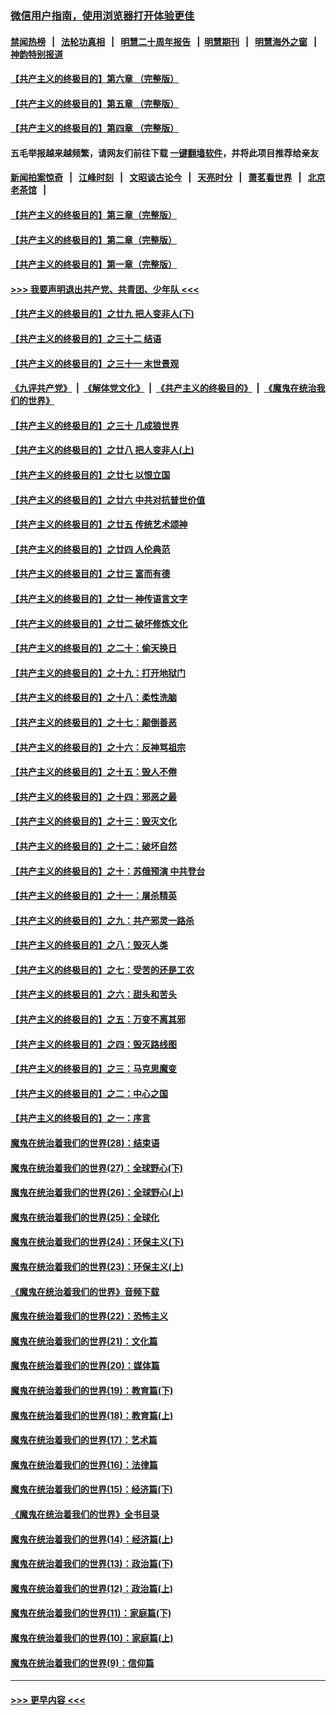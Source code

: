 ### [微信用户指南，使用浏览器打开体验更佳](https://github.com/gfw-breaker/banned-news1/blob/master/indexes/wechat-guide.md?t=0)
#### [禁闻热榜](热点新闻.md?t=0)  &nbsp;&nbsp;|&nbsp;&nbsp; [法轮功真相](https://github.com/gfw-breaker/truth/blob/master/README.md?t=0) &nbsp;&nbsp;|&nbsp;&nbsp; [明慧二十周年报告](https://github.com/gfw-breaker/mh-reports/blob/master/README.md?t=0) &nbsp;&nbsp;|&nbsp;&nbsp;[明慧期刊](https://github.com/gfw-breaker/mh-qikan) &nbsp;&nbsp;|&nbsp;&nbsp; [明慧海外之窗](https://github.com/gfw-breaker/mh-news/blob/master/README.md?t=0) &nbsp;&nbsp;|&nbsp;&nbsp; [神韵特别报道](https://github.com/gfw-breaker/mh-news/blob/master/shenyun.md?t=0)
#### [【共产主义的终极目的】第六章 （完整版）](../pages/nsc422/n11428913.md?t=02162122) 
#### [【共产主义的终极目的】第五章 （完整版）](../pages/nsc422/n11428912.md?t=02162122) 
#### [【共产主义的终极目的】第四章 （完整版）](../pages/nsc422/n11428907.md?t=02162122) 
#### 五毛举报越来越频繁，请网友们前往下载 [一键翻墙软件](https://github.com/gfw-breaker/ssr-accounts)，并将此项目推荐给亲友
#### [新闻拍案惊奇](https://github.com/gfw-breaker/banned-news1/blob/master/pages/link4.md) &nbsp;&nbsp;|&nbsp;&nbsp; [江峰时刻](https://github.com/gfw-breaker/banned-news1/blob/master/pages/link4.md) &nbsp;&nbsp;|&nbsp;&nbsp; [文昭谈古论今](https://github.com/gfw-breaker/banned-news1/blob/master/pages/link4.md) &nbsp;&nbsp;|&nbsp;&nbsp; [天亮时分](https://github.com/gfw-breaker/banned-news1/blob/master/pages/link4.md) &nbsp;&nbsp;|&nbsp;&nbsp; [萧茗看世界](https://github.com/gfw-breaker/banned-news1/blob/master/pages/link4.md) &nbsp;&nbsp;|&nbsp;&nbsp; [北京老茶馆](https://github.com/gfw-breaker/banned-news1/blob/master/pages/link4.md) &nbsp;&nbsp;|&nbsp;&nbsp; 
#### [【共产主义的终极目的】第三章（完整版）](../pages/nsc422/n11428848.md?t=02162122) 
#### [【共产主义的终极目的】第二章（完整版）](../pages/nsc422/n11428831.md?t=02162122) 
#### [【共产主义的终极目的】第一章（完整版）](../pages/nsc422/n11417651.md?t=02162122) 
#### [>>> 我要声明退出共产党、共青团、少年队 <<<](https://github.com/begood0513/goodnews/blob/master/quit/letter.md) 
#### [【共产主义的终极目的】之廿九 把人变非人(下)](../pages/nsc422/n11344140.md?t=02162122) 
#### [【共产主义的终极目的】之三十二 结语](../pages/nsc422/n11360535.md?t=02162122) 
#### [【共产主义的终极目的】之三十一 末世景观](../pages/nsc422/n11351129.md?t=02162122) 
#### [《九评共产党》](https://github.com/begood0513/9ping.md/blob/master/README.md) &nbsp;|&nbsp; [《解体党文化》](../../../../jtdwh.md/blob/master/README.md)  &nbsp;|&nbsp; [《共产主义的终极目的》](../../../../gczydzjmd.md/blob/master/README.md) &nbsp;|&nbsp; [《魔鬼在统治我们的世界》](../../../../mgztzwmdsj.md/blob/master/README.md) 
#### [【共产主义的终极目的】之三十 几成狼世界](../pages/nsc422/n11348280.md?t=02162122) 
#### [【共产主义的终极目的】之廿八 把人变非人(上)](../pages/nsc422/n11340492.md?t=02162122) 
#### [【共产主义的终极目的】之廿七 以恨立国](../pages/nsc422/n11336944.md?t=02162122) 
#### [【共产主义的终极目的】之廿六 中共对抗普世价值](../pages/nsc422/n11324785.md?t=02162122) 
#### [【共产主义的终极目的】之廿五 传统艺术颂神](../pages/nsc422/n11296396.md?t=02162122) 
#### [【共产主义的终极目的】之廿四 人伦典范](../pages/nsc422/n11296397.md?t=02162122) 
#### [【共产主义的终极目的】之廿三 富而有德](../pages/nsc422/n11283598.md?t=02162122) 
#### [【共产主义的终极目的】之廿一 神传语言文字](../pages/nsc422/n11263265.md?t=02162122) 
#### [【共产主义的终极目的】之廿二 破坏修炼文化](../pages/nsc422/n11245728.md?t=02162122) 
#### [【共产主义的终极目的】之二十：偷天换日](../pages/nsc422/n11238846.md?t=02162122) 
#### [【共产主义的终极目的】之十九：打开地狱门](../pages/nsc422/n11206376.md?t=02162122) 
#### [【共产主义的终极目的】之十八：柔性洗脑](../pages/nsc422/n11199994.md?t=02162122) 
#### [【共产主义的终极目的】之十七：颠倒善恶](../pages/nsc422/n11179782.md?t=02162122) 
#### [【共产主义的终极目的】之十六：反神骂祖宗](../pages/nsc422/n11166798.md?t=02162122) 
#### [【共产主义的终极目的】之十五：毁人不倦](../pages/nsc422/n11166792.md?t=02162122) 
#### [【共产主义的终极目的】之十四：邪恶之最](../pages/nsc422/n11150249.md?t=02162122) 
#### [【共产主义的终极目的】之十三：毁灭文化](../pages/nsc422/n11135227.md?t=02162122) 
#### [【共产主义的终极目的】之十二：破坏自然](../pages/nsc422/n11135214.md?t=02162122) 
#### [【共产主义的终极目的】之十：苏俄预演 中共登台](../pages/nsc422/n11118424.md?t=02162122) 
#### [【共产主义的终极目的】之十一：屠杀精英](../pages/nsc422/n11118442.md?t=02162122) 
#### [【共产主义的终极目的】之九：共产邪灵一路杀](../pages/nsc422/n11114139.md?t=02162122) 
#### [【共产主义的终极目的】之八：毁灭人类](../pages/nsc422/n11108503.md?t=02162122) 
#### [【共产主义的终极目的】之七：受苦的还是工农](../pages/nsc422/n11101809.md?t=02162122) 
#### [【共产主义的终极目的】之六：甜头和苦头](../pages/nsc422/n11096971.md?t=02162122) 
#### [【共产主义的终极目的】之五：万变不离其邪](../pages/nsc422/n11091285.md?t=02162122) 
#### [【共产主义的终极目的】之四：毁灭路线图](../pages/nsc422/n11086284.md?t=02162122) 
#### [【共产主义的终极目的】之三：马克思魔变](../pages/nsc422/n11061941.md?t=02162122) 
#### [【共产主义的终极目的】之二：中心之国](../pages/nsc422/n11047728.md?t=02162122) 
#### [【共产主义的终极目的】之一：序言](../pages/nsc422/n11086077.md?t=02162122) 
#### [魔鬼在统治着我们的世界(28)：结束语](../pages/nsc422/n10936246.md?t=02162122) 
#### [魔鬼在统治着我们的世界(27)：全球野心(下)](../pages/nsc422/n10928319.md?t=02162122) 
#### [魔鬼在统治着我们的世界(26)：全球野心(上)](../pages/nsc422/n10900318.md?t=02162122) 
#### [魔鬼在统治着我们的世界(25)：全球化](../pages/nsc422/n10788205.md?t=02162122) 
#### [魔鬼在统治着我们的世界(24)：环保主义(下)](../pages/nsc422/n10695307.md?t=02162122) 
#### [魔鬼在统治着我们的世界(23)：环保主义(上)](../pages/nsc422/n10688613.md?t=02162122) 
#### [《魔鬼在统治着我们的世界》音频下载](../pages/nsc422/n10635553.md?t=02162122) 
#### [魔鬼在统治着我们的世界(22)：恐怖主义](../pages/nsc422/n10614727.md?t=02162122) 
#### [魔鬼在统治着我们的世界(21)：文化篇](../pages/nsc422/n10597706.md?t=02162122) 
#### [魔鬼在统治着我们的世界(20)：媒体篇](../pages/nsc422/n10586579.md?t=02162122) 
#### [魔鬼在统治着我们的世界(19)：教育篇(下)](../pages/nsc422/n10564808.md?t=02162122) 
#### [魔鬼在统治着我们的世界(18)：教育篇(上)](../pages/nsc422/n10526970.md?t=02162122) 
#### [魔鬼在统治着我们的世界(17)：艺术篇](../pages/nsc422/n10499093.md?t=02162122) 
#### [魔鬼在统治着我们的世界(16)：法律篇](../pages/nsc422/n10485969.md?t=02162122) 
#### [魔鬼在统治着我们的世界(15)：经济篇(下)](../pages/nsc422/n10469975.md?t=02162122) 
#### [《魔鬼在统治着我们的世界》全书目录](../pages/nsc422/n10464261.md?t=02162122) 
#### [魔鬼在统治着我们的世界(14)：经济篇(上)](../pages/nsc422/n10457370.md?t=02162122) 
#### [魔鬼在统治着我们的世界(13)：政治篇(下)](../pages/nsc422/n10448270.md?t=02162122) 
#### [魔鬼在统治着我们的世界(12)：政治篇(上)](../pages/nsc422/n10444576.md?t=02162122) 
#### [魔鬼在统治着我们的世界(11)：家庭篇(下)](../pages/nsc422/n10440961.md?t=02162122) 
#### [魔鬼在统治着我们的世界(10)：家庭篇(上)](../pages/nsc422/n10435448.md?t=02162122) 
#### [魔鬼在统治着我们的世界(9)：信仰篇](../pages/nsc422/n10432159.md?t=02162122) 

----
#### [ >>> 更早内容 <<< ](../indexes/nsc422-earlier.md)
